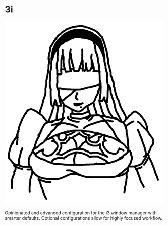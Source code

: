 # 3i

![3i](3i.png)

Opinionated and advanced configuration for the i3 window manager with smarter defaults. Optional configurations allow for highly focused workflow.
